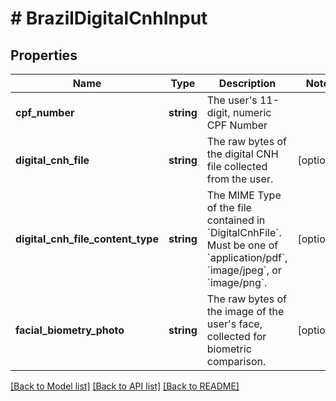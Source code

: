 # # BrazilDigitalCnhInput

## Properties

Name | Type | Description | Notes
------------ | ------------- | ------------- | -------------
**cpf_number** | **string** | The user&#39;s 11-digit, numeric CPF Number |
**digital_cnh_file** | **string** | The raw bytes of the digital CNH file collected from the user. | [optional]
**digital_cnh_file_content_type** | **string** | The MIME Type of the file contained in &#x60;DigitalCnhFile&#x60;.              Must be one of &#x60;application/pdf&#x60;, &#x60;image/jpeg&#x60;, or &#x60;image/png&#x60;. | [optional]
**facial_biometry_photo** | **string** | The raw bytes of the image of the user&#39;s face, collected for biometric comparison. | [optional]

[[Back to Model list]](../../README.md#models) [[Back to API list]](../../README.md#endpoints) [[Back to README]](../../README.md)
